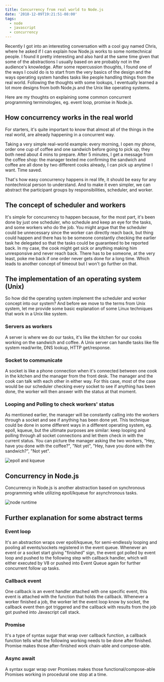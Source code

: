 ```yaml
---
title: Concurrency from real world to Node.js
date: '2018-12-09T19:21:51-08:00'
tags:
  - node
  - javascript
  - concurrency
---
```

Recently I got into an interesting conversation with a cool guy named Chris, where he asked if I can explain how Node.js works to some nontechnical people. I found it pretty interesting and also hard at the same time given that some of the abstractions I usually based on are probably not in the audience's knowledge. After some repercussion thoughts, I found one of the ways I could do is to start from the very basics of the design and the ways operating system handles tasks like people handling things from the real world. Following the thoughts with some lookups, I eventually learned a lot more designs from both Node.js and the Unix like operating systems. 

Here are my thoughts on explaining some common concurrent programming terminologies, eg. event loop, promise in Node.js.

## How concurrency works in the real world
For starters, it's quite important to know that almost all of the things in the real world, are already happening in a concurrent way.

Taking a very simple real-world example: every morning, I open my phone, order one cup of coffee and one sandwich before going to pick up, they both need about 4 mins to prepare. After 5 minutes, I get a message from the coffee shop: the manager texted me confirming the sandwich and coffee are all done by two different cooks already, I can pick up anytime I want. Time saved.

That's how easy concurrency happens in real life, it should be easy for any nontechnical person to understand. And to make it even simpler, we can abstract the participant groups by responsibilities, scheduler, and worker.

## The concept of scheduler and workers
It's simple for concurrency to happen because, for the most part, it's been done by just one scheduler, who schedule and keep an eye for the tasks, and some workers who do the job. You might argue that the scheduler could be unnecessary since the worker can directly reach back, but thing could happen and there has to be someone constantly checking the earlier task he delegated so that the tasks could be guaranteed to be reported back. In my case, the cook might get sick or anything making him unresponsive and never reach back. There has to be someone, at the very least, poke me back if one order never gets done for a long time. Which leads to another concept of timeout but I won't go further on that.


## The implementation of an operating system (Unix)
So how did the operating system implement the scheduler and worker concept into our system? And before we move to the terms from Unix system, let me provide some basic explanation of some Linux techniques that work in a Unix like system.

### Servers as workers
A server is where we do our tasks, it's like the kitchen for our cooks working on the sandwich and coffee. A Unix server can handle tasks like file system read/write, DNS lookup, HTTP get/response. 

### Socket to communicate
A socket is like a phone connection when it's connected between one cook in the kitchen and the manager from the front desk. The manager and the cook can talk with each other in either way. For this case, most of the case would be our scheduler checking every socket to see if anything has been done, the worker will then answer with the status at that moment.

### Looping and Polling to check workers' status
As mentioned earlier, the manager will be constantly calling into the workers through a socket and see if anything has been done yet. This technique could be done in some different ways in a different operating system, eg. epoll, kqueue, but the ultimate purposes are similar: keep looping and polling through all socket connections and let them check in with the current status. You can picture the manager asking the two workers, "Hey, have you done with the coffee?", "Not yet", "Hey, have you done with the sandwich?", "Not yet".


![epoll and kqueue](/../../../images/uploads/epoll.png)


## Concurrency in Node.js
Concurrency in Node.js is another abstraction based on synchronous programming while utilizing epoll/kqueue for asynchronous tasks.

![node runtime](/../../../images/uploads/node.png)


## Further explanation for some abstract terms
### Event loop
It's an abstraction wraps over epoll/kqueue, for semi-endlessly looping and pooling all events/sockets registered in the event queue. Whenever an event or a socket start giving "finished" sign, the event got polled by event loop and pushed to the following step with callback handler, which will either executed by V8 or pushed into Event Queue again for further concurrent follow up tasks.

### Callback event
One callback is an event handler attached with one specific event, this event is attached with the function that holds the callback. Whenever a worker finished a job, the worker let the event loop know by socket, the callback event then got triggered and the callback with results from the job got pushed into Javascript call stack. 

### Promise
It's a type of syntax sugar that wrap over callback function, a callback function tells what the following working needs to be done after finished. Promise makes those after-finished work chain-able and compose-able. 

### Async await
A syntax sugar wrap over Promises makes those functional/compose-able Promises working in procedural one stop at a time. 

